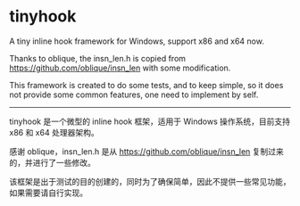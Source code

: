 # tinyhook

A tiny inline hook framework for Windows, support x86 and x64 now.

Thanks to oblique, the insn_len.h is copied from <https://github.com/oblique/insn_len> with some modification.

This framework is created to do some tests, and to keep simple, so it does not provide some common features, one need to implement by self.

---

tinyhook 是一个微型的 inline hook 框架，适用于 Windows 操作系统，目前支持 x86 和 x64 处理器架构。

感谢 oblique，insn_len.h 是从 <https://github.com/oblique/insn_len> 复制过来的，并进行了一些修改。

该框架是出于测试的目的创建的，同时为了确保简单，因此不提供一些常见功能，如果需要请自行实现。

